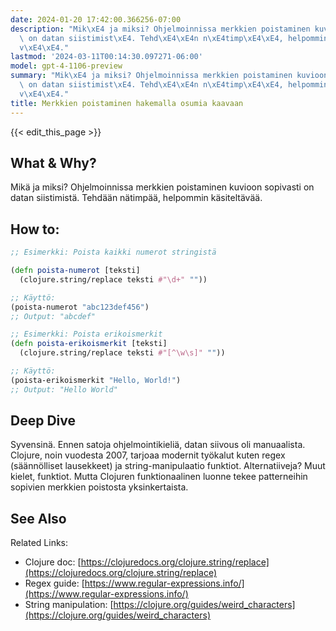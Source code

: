 ```yaml
---
date: 2024-01-20 17:42:00.366256-07:00
description: "Mik\xE4 ja miksi? Ohjelmoinnissa merkkien poistaminen kuvioon sopivasti\
  \ on datan siistimist\xE4. Tehd\xE4\xE4n n\xE4timp\xE4\xE4, helpommin k\xE4sitelt\xE4\
  v\xE4\xE4."
lastmod: '2024-03-11T00:14:30.097271-06:00'
model: gpt-4-1106-preview
summary: "Mik\xE4 ja miksi? Ohjelmoinnissa merkkien poistaminen kuvioon sopivasti\
  \ on datan siistimist\xE4. Tehd\xE4\xE4n n\xE4timp\xE4\xE4, helpommin k\xE4sitelt\xE4\
  v\xE4\xE4."
title: Merkkien poistaminen hakemalla osumia kaavaan
---
```


{{< edit_this_page >}}

## What & Why?
Mikä ja miksi? Ohjelmoinnissa merkkien poistaminen kuvioon sopivasti on datan siistimistä. Tehdään nätimpää, helpommin käsiteltävää.

## How to:
```Clojure
;; Esimerkki: Poista kaikki numerot stringistä

(defn poista-numerot [teksti]
  (clojure.string/replace teksti #"\d+" ""))

;; Käyttö:
(poista-numerot "abc123def456")
;; Output: "abcdef"
```

```Clojure
;; Esimerkki: Poista erikoismerkit
(defn poista-erikoismerkit [teksti]
  (clojure.string/replace teksti #"[^\w\s]" ""))

;; Käyttö:
(poista-erikoismerkit "Hello, World!")
;; Output: "Hello World"
```

## Deep Dive
Syvensinä. Ennen satoja ohjelmointikieliä, datan siivous oli manuaalista. Clojure, noin vuodesta 2007, tarjoaa modernit työkalut kuten regex (säännölliset lausekkeet) ja string-manipulaatio funktiot. Alternatiiveja? Muut kielet, funktiot. Mutta Clojuren funktionaalinen luonne tekee patterneihin sopivien merkkien poistosta yksinkertaista.

## See Also
Related Links:

- Clojure doc: [https://clojuredocs.org/clojure.string/replace](https://clojuredocs.org/clojure.string/replace)
- Regex guide: [https://www.regular-expressions.info/](https://www.regular-expressions.info/)
- String manipulation: [https://clojure.org/guides/weird_characters](https://clojure.org/guides/weird_characters)

